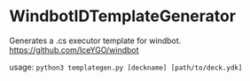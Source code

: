 # WindbotIDTemplateGenerator

Generates a .cs executor template for windbot. https://github.com/IceYGO/windbot

usage: `python3 templategen.py [deckname] [path/to/deck.ydk]`